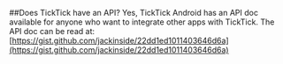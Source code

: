 ##Does TickTick have an API?
Yes, TickTick Android has an API doc available for anyone who want to integrate other apps with TickTick. The API doc can be read at:[https://gist.github.com/jackinside/22dd1ed1011403646d6a](https://gist.github.com/jackinside/22dd1ed1011403646d6a)


